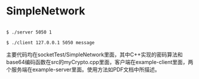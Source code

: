 # SimpleNetwork

<pre><code>
$ ./server 5050 1 <br>
$ ./client 127.0.0.1 5050 message
</code></pre>


主要代码均在socketTest/SimpleNetwork里面，其中C++实现的密码算法和base64编码函数在src的myCrypto.cpp里面，客户端在example-client里面，两个服务端在example-server里面。使用方法如PDF文档中所描述。
